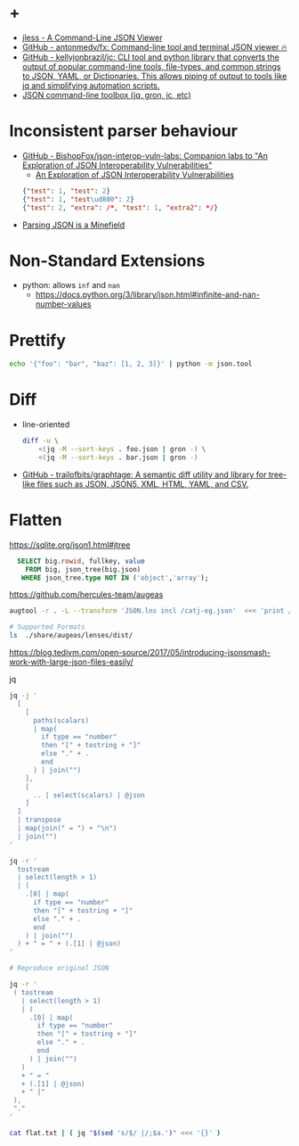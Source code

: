 # +

- [jless \- A Command\-Line JSON Viewer](https://jless.io/)
- [GitHub \- antonmedv/fx: Command\-line tool and terminal JSON viewer 🔥](https://github.com/antonmedv/fx)
- [GitHub \- kellyjonbrazil/jc: CLI tool and python library that converts the output of popular command\-line tools, file\-types, and common strings to JSON, YAML, or Dictionaries\. This allows piping of output to tools like jq and simplifying automation scripts\.](https://github.com/kellyjonbrazil/jc)
- [JSON command\-line toolbox \(jq, gron, jc, etc\)](https://racum.blog/articles/json-toolbox/)

# Inconsistent parser behaviour

- [GitHub \- BishopFox/json\-interop\-vuln\-labs: Companion labs to &quot;An Exploration of JSON Interoperability Vulnerabilities&quot;](https://github.com/BishopFox/json-interop-vuln-labs/)
  - [An Exploration of JSON Interoperability Vulnerabilities](https://labs.bishopfox.com/tech-blog/an-exploration-of-json-interoperability-vulnerabilities)
  ```json
  {"test": 1, "test": 2}
  {"test": 1, "test\ud800": 2}
  {"test": 2, "extra": /*, "test": 1, "extra2": */}
  ```
- [Parsing JSON is a Minefield](http://seriot.ch/projects/parsing_json.html)

# Non-Standard Extensions

- python: allows `inf` and `nan`
    - https://docs.python.org/3/library/json.html#infinite-and-nan-number-values

# Prettify

```sh
echo '{"foo": "bar", "baz": [1, 2, 3]}' | python -m json.tool
```

# Diff

- line-oriented
    ```sh
    diff -u \
        <(jq -M --sort-keys . foo.json | gron -) \
        <(jq -M --sort-keys . bar.json | gron -)
    ```
- [GitHub \- trailofbits/graphtage: A semantic diff utility and library for tree\-like files such as JSON, JSON5, XML, HTML, YAML, and CSV\.](https://github.com/trailofbits/graphtage)

# Flatten

https://sqlite.org/json1.html#jtree
```sql
  SELECT big.rowid, fullkey, value
    FROM big, json_tree(big.json)
   WHERE json_tree.type NOT IN ('object','array');
```

https://github.com/hercules-team/augeas
```bash
augtool -r . -L --transform 'JSON.lns incl /catj-eg.json'  <<< 'print /files/catj-eg.json'

# Supported Formats
ls  ./share/augeas/lenses/dist/
```

https://blog.tedivm.com/open-source/2017/05/introducing-jsonsmash-work-with-large-json-files-easily/

jq
```bash
jq -j '
  [
    [
      paths(scalars)
      | map(
        if type == "number"
        then "[" + tostring + "]"
        else "." + .
        end
      ) | join("")
    ],
    [
      .. | select(scalars) | @json
    ]
  ]
  | transpose
  | map(join(" = ") + "\n")
  | join("") 
'

jq -r '
  tostream
  | select(length > 1)
  | (
    .[0] | map(
      if type == "number"
      then "[" + tostring + "]"
      else "." + .
      end
    ) | join("")
  ) + " = " + (.[1] | @json)
'

# Reproduce original JSON

jq -r '
 ( tostream
   | select(length > 1)
   | (
     .[0] | map(
       if type == "number"
       then "[" + tostring + "]"
       else "." + .
       end
     ) | join("")
   )
   + " = "
   + (.[1] | @json)
   + " |"
 ),
 "."
'

cat flat.txt | ( jq "$(sed 's/$/ |/;$a.')" <<< '{}' )
```
